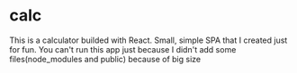 # calc
This is a calculator builded with React. Small, simple SPA that I created just for fun. You can't run this app just because I didn't add some files(node_modules and public) because of big size
